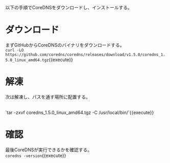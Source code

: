 以下の手順でCoreDNSをダウンロードし、インストールする。

# ダウンロード
まずGitHubからCoreDNSのバイナリをダウンロードする。
<br/>
`curl -LO https://github.com/coredns/coredns/releases/download/v1.5.0/coredns_1.5.0_linux_amd64.tgz`{{execute}}

# 解凍
次は解凍し、パスを通す場所に配置する。

<br/>
`tar -zxvf coredns_1.5.0_linux_amd64.tgz -C /usr/local/bin/`{{execute}}

# 確認
最後CoreDNSが実行できるかを確認する。
<br/>
`coredns -version`{{execute}}